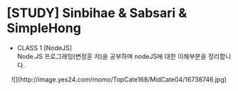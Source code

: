 # [STUDY] Sinbihae & Sabsari & SimpleHong

+ CLASS 1 [NodeJS]   
Node.JS 프로그래밍(변정훈 저)을 공부하며 nodeJS에 대한 이해부분을 정리합니다.

<center>![](http://image.yes24.com/momo/TopCate168/MidCate04/16738746.jpg)</center>


